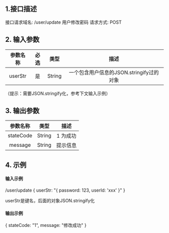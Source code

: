 ## 1.接口描述
接口请求域名: /user/update
用户修改密码
请求方式: POST

## 2. 输入参数
| 参数名称 | 必选  |  类型  |   描述   |
| :------: | :---: | :----: | :------: |
| userStr | 是 | String | 一个包含用户信息的JSON.stringify过的对象 |
（提示：需要JSON.stringify化，参考下文输入示例）

## 3. 输出参数
| 参数名称  |  类型   |                                           描述                                            |
| :-------: | :-----: | :---------------------------------------------------------------------------------------: |
| stateCode | String | 1 为成功 |
|  message  | String  |    提示信息                                        |

## 4. 示例
#### 输入示例
/user/update
{
userStr: "{
    password: 123,
    userId: 'xxx'
}"
}

userStr是键名，后面的对象JSON.stringify化

#### 输出示例
{
    stateCode: "1",
    message: "修改成功"
}

